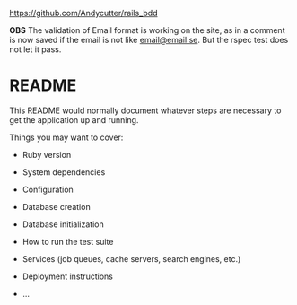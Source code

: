 https://github.com/Andycutter/rails_bdd

**OBS**
The validation of Email format is working on the site, as in a comment is now saved if the email is not like email@email.se. But the rspec test does not let it pass.

# README

This README would normally document whatever steps are necessary to get the
application up and running.

Things you may want to cover:

* Ruby version

* System dependencies

* Configuration

* Database creation

* Database initialization

* How to run the test suite

* Services (job queues, cache servers, search engines, etc.)

* Deployment instructions

* ...
